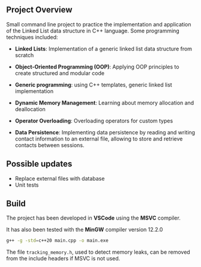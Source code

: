 ## Project Overview

Small command line project to practice the implementation and application of the Linked List data structure in C++ language. Some programming techniques included:

- **Linked Lists**: Implementation of a generic linked list data structure from scratch

- **Object-Oriented Programming (OOP)**: Applying OOP principles to create structured and modular code

- **Generic programming**: using C++ templates, generic linked list implementation

- **Dynamic Memory Management**: Learning about memory allocation and deallocation

- **Operator Overloading**: Overloading operators for custom types

- **Data Persistence**: Implementing data persistence by reading and writing contact information to an external file, allowing to store and retrieve contacts between sessions.  

## Possible updates
- Replace external files with database
- Unit tests

## Build

The project has been developed in **VSCode** using the **MSVC** compiler.  
  
It has also been tested with the **MinGW** compiler version 12.2.0  
```bash
g++ -g -std=c++20 main.cpp -o main.exe
```  
The file `tracking_memory.h`, used to detect memory leaks, can be removed from the include headers if MSVC is not used.